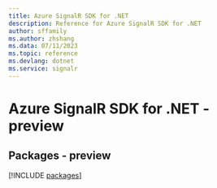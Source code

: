 ```yaml
---
title: Azure SignalR SDK for .NET
description: Reference for Azure SignalR SDK for .NET
author: sffamily
ms.author: zhshang
ms.data: 07/11/2023
ms.topic: reference
ms.devlang: dotnet
ms.service: signalr
---
```

# Azure SignalR SDK for .NET - preview
## Packages - preview
[!INCLUDE [packages](signalr-index.md)]